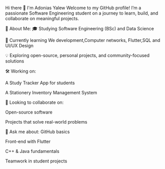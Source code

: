 Hi there 👋 I'm Adonias Yalew
Welcome to my GitHub profile! I’m a passionate Software Engineering student on a journey to learn, build, and collaborate on meaningful projects.

🚀 About Me:
🎓 Studying Software Engineering (BSc) and Data Science

🌱 Currently learning We development,Computer networks, Flutter,SQL and UI/UX Design

💡 Exploring open-source, personal projects, and community-focused solutions

🛠️ Working on:

A Study Tracker App for students

A Stationery Inventory Management System

👯 Looking to collaborate on:

Open-source software

Projects that solve real-world problems

💬 Ask me about:
GitHub basics

Front-end with Flutter

C++ & Java fundamentals

Teamwork in student projects
